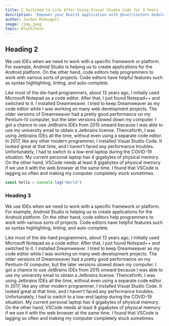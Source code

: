 ```yaml
---
title: I Switched to Lite After Using Visual Studio Code for 3 Years
description: 'Empower your NuxtJS application with @nuxt/content module: write in a content/ directory and fetch your Markdown, JSON, YAML and CSV files through a MongoDB like API, acting as a Git-based Headless CMS.'
author: Jordan McDougall
image: /img.jpeg
topic: Blockchain
---
```


## Heading 2

We use IDEs when we need to work with a specific framework or platform. For example, Android Studio is helping us to create applications for the Android platform. On the other hand, code editors help programmers to work with various sorts of projects. Code editors have helpful features such as syntax highlighting, linting, and auto-complete.

Like most of the die-hard programmers, about 13 years ago, I initially used Microsoft Notepad as a code editor. After that, I just found Notepad++ and switched to it. I installed Dreamweaver. I tried to keep Dreamweaver as my code editor while I was working on many web development projects. The older versions of Dreamweaver had a pretty good performance on my Pentium-IV computer, but the later versions slowed down my computer. I got a chance to use JetBrains IDEs from 2015 onward because I was able to use my university email to obtain a Jetbrains license. Thenceforth, I was using Jetbrains IDEs all the time, without even using a separate code editor.
In 2017, like any other modern programmer, I installed Visual Studio Code. It looked great at that time, and I haven’t faced any performance troubles. Unfortunately, I had to switch to a low-end laptop during the COVID-19 situation. My current personal laptop has 4 gigabytes of physical memory. On the other hand, VSCode needs at least 8 gigabytes of physical memory if we use it with the web browser at the same time. I found that VSCode is lagging so often and making my computer completely stuck sometimes.

```javascript
const hello = console.log("World")

```

### Heading 3

We use IDEs when we need to work with a specific framework or platform. For example, Android Studio is helping us to create applications for the Android platform. On the other hand, code editors help programmers to work with various sorts of projects. Code editors have helpful features such as syntax highlighting, linting, and auto-complete.

Like most of the die-hard programmers, about 13 years ago, I initially used Microsoft Notepad as a code editor. After that, I just found Notepad++ and switched to it. I installed Dreamweaver. I tried to keep Dreamweaver as my code editor while I was working on many web development projects. The older versions of Dreamweaver had a pretty good performance on my Pentium-IV computer, but the later versions slowed down my computer. I got a chance to use JetBrains IDEs from 2015 onward because I was able to use my university email to obtain a Jetbrains license. Thenceforth, I was using Jetbrains IDEs all the time, without even using a separate code editor.
In 2017, like any other modern programmer, I installed Visual Studio Code. It looked great at that time, and I haven’t faced any performance troubles. Unfortunately, I had to switch to a low-end laptop during the COVID-19 situation. My current personal laptop has 4 gigabytes of physical memory. On the other hand, VSCode needs at least 8 gigabytes of physical memory if we use it with the web browser at the same time. I found that VSCode is lagging so often and making my computer completely stuck sometimes.
